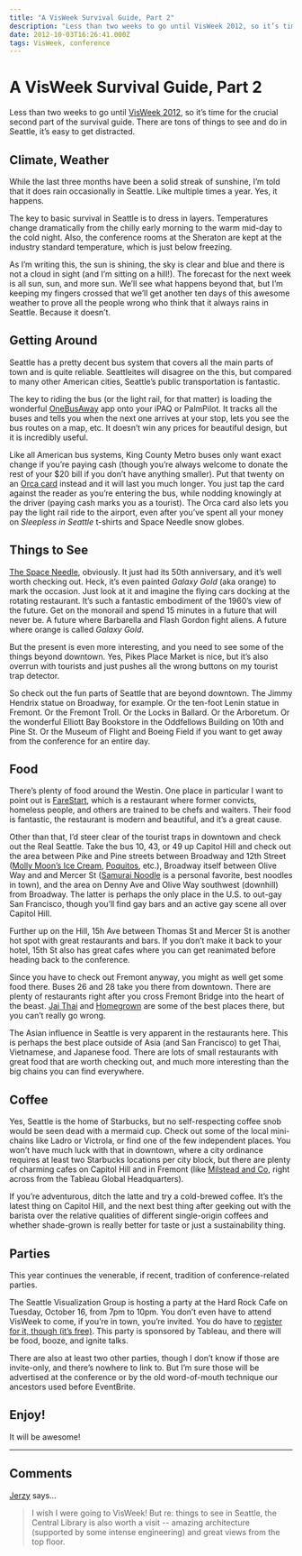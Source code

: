 ```yaml
---
title: "A VisWeek Survival Guide, Part 2"
description: "Less than two weeks to go until VisWeek 2012, so it’s time for the crucial second part of the survival guide. There are tons of things to see and do in Seattle, it’s easy to get distracted."
date: 2012-10-03T16:26:41.000Z
tags: VisWeek, conference
---
```


# A VisWeek Survival Guide, Part 2

Less than two weeks to go until <a href="http://visweek.org/">VisWeek 2012</a>, so it’s time for the crucial second part of the survival guide. There are tons of things to see and do in Seattle, it’s easy to get distracted.<!--more-->

## Climate, Weather

While the last three months have been a solid streak of sunshine, I’m told that it does rain occasionally in Seattle. Like multiple times a year. Yes, it happens.

The key to basic survival in Seattle is to dress in layers. Temperatures change dramatically from the chilly early morning to the warm mid-day to the cold night. Also, the conference rooms at the Sheraton are kept at the industry standard temperature, which is just below freezing.

As I’m writing this, the sun is shining, the sky is clear and blue and there is not a cloud in sight (and I’m sitting on a hill!). The forecast for the next week is all sun, sun, and more sun. We’ll see what happens beyond that, but I’m keeping my fingers crossed that we’ll get another ten days of this awesome weather to prove all the people wrong who think that it always rains in Seattle. Because it doesn’t.

## Getting Around

Seattle has a pretty decent bus system that covers all the main parts of town and is quite reliable. Seattleites will disagree on the this, but compared to many other American cities, Seattle’s public transportation is fantastic.

The key to riding the bus (or the light rail, for that matter) is loading the wonderful <a href="http://onebusaway.org">OneBusAway</a> app onto your iPAQ or PalmPilot. It tracks all the buses and tells you when the next one arrives at your stop, lets you see the bus routes on a map, etc. It doesn’t win any prices for beautiful design, but it is incredibly useful.

Like all American bus systems, King County Metro buses only want exact change if you’re paying cash (though you’re always welcome to donate the rest of your $20 bill if you don’t have anything smaller). Put that twenty on an <a href="http://www.orcacard.com/">Orca card</a> instead and it will last you much longer. You just tap the card against the reader as you’re entering the bus, while nodding knowingly at the driver (paying cash marks you as a tourist). The Orca card also lets you pay the light rail ride to the airport, even after you’ve spent all your money on <em>Sleepless in Seattle</em> t-shirts and Space Needle snow globes.

## Things to See

<a href="http://en.wikipedia.org/wiki/Space_Needle">The Space Needle</a>, obviously. It just had its 50th anniversary, and it’s well worth checking out. Heck, it’s even painted <em>Galaxy Gold</em> (aka orange) to mark the occasion. Just look at it and imagine the flying cars docking at the rotating restaurant. It’s such a fantastic embodiment of the 1960’s view of the future. Get on the monorail and spend 15 minutes in a future that will never be. A future where Barbarella and Flash Gordon fight aliens. A future where orange is called <em>Galaxy Gold</em>.

But the present is even more interesting, and you need to see some of the things beyond downtown. Yes, Pikes Place Market is nice, but it’s also overrun with tourists and just pushes all the wrong buttons on my tourist trap detector.

So check out the fun parts of Seattle that are beyond downtown. The Jimmy Hendrix statue on Broadway, for example. Or the ten-foot Lenin statue in Fremont. Or the Fremont Troll. Or the Locks in Ballard. Or the Arboretum. Or the wonderful Elliott Bay Bookstore in the Oddfellows Building on 10th and Pine St. Or the Museum of Flight and Boeing Field if you want to get away from the conference for an entire day.

## Food

There’s plenty of food around the Westin. One place in particular I want to point out is <a href="http://www.farestart.org">FareStart</a>, which is a restaurant where former convicts, homeless people, and others are trained to be chefs and waiters. Their food is fantastic, the restaurant is modern and beautiful, and it’s a great cause.

Other than that, I’d steer clear of the tourist traps in downtown and check out the Real Seattle. Take the bus 10, 43, or 49 up Capitol Hill and check out the area between Pike and Pine streets between Broadway and 12th Street (<a href="http://www.mollymoonicecream.com">Molly Moon’s Ice Cream</a>, <a href="http://www.vivapoquitos.com/">Poquitos</a>, etc.), Broadway itself between Olive Way and and Mercer St (<a href="http://www.samurainoodle.com">Samurai Noodle</a> is a personal favorite, best noodles in town), and the area on Denny Ave and Olive Way southwest (downhill) from Broadway. The latter is perhaps the only place in the U.S. to out-gay San Francisco, though you’ll find gay bars and an active gay scene all over Capitol Hill.

Further up on the Hill, 15h Ave between Thomas St and Mercer St is another hot spot with great restaurants and bars. If you don’t make it back to your hotel, 15th St also has great cafes where you can get reanimated before heading back to the conference.

Since you have to check out Fremont anyway, you might as well get some food there. Buses 26 and 28 take you there from downtown. There are plenty of restaurants right after you cross Fremont Bridge into the heart of the beast. <a href="http://jaithairestaurant.com">Jai Thai</a> and <a href="http://www.eathomegrown.com">Homegrown</a> are some of the best places there, but you can’t really go wrong.

The Asian influence in Seattle is very apparent in the restaurants here. This is perhaps the best place outside of Asia (and San Francisco) to get Thai, Vietnamese, and Japanese food. There are lots of small restaurants with great food that are worth checking out, and much more interesting than the big chains you can find everywhere.

## Coffee

Yes, Seattle is the home of Starbucks, but no self-respecting coffee snob would be seen dead with a mermaid cup. Check out some of the local mini-chains like Ladro or Victrola, or find one of the few independent places. You won’t have much luck with that in downtown, where a city ordinance requires at least two Starbucks locations per city block, but there are plenty of charming cafes on Capitol Hill and in Fremont (like <a href="http://www.milsteadandco.com">Milstead and Co</a>, right across from the Tableau Global Headquarters).

If you’re adventurous, ditch the latte and try a cold-brewed coffee. It’s the latest thing on Capitol Hill, and the next best thing after geeking out with the barista over the relative qualities of different single-origin coffees and whether shade-grown is really better for taste or just a sustainability thing.

## Parties

This year continues the venerable, if recent, tradition of conference-related parties.

The Seattle Visualization Group is hosting a party at the Hard Rock Cafe on Tuesday, October 16, from 7pm to 10pm. You don’t even have to attend VisWeek to come, if you’re in town, you’re invited. You do have to <a href="http://seavisatvisweek.eventbrite.com/">register for it, though (it’s free)</a>. This party is sponsored by Tableau, and there will be food, booze, and ignite talks.

There are also at least two other parties, though I don’t know if those are invite-only, and there’s nowhere to link to. But I’m sure those will be advertised at the conference or by the old word-of-mouth technique our ancestors used before EventBrite.

## Enjoy!

It will be awesome!


---
## Comments

<a href="http://civilstat.com/" rel="nofollow noopener" target="_blank">Jerzy</a> says…
>	I wish I were going to VisWeek! But re: things to see in Seattle, the Central Library is also worth a visit -- amazing architecture (supported by some intense engineering) and great views from the top floor.


